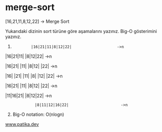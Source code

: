 # merge-sort

[16,21,11,8,12,22] -> Merge Sort

Yukarıdaki dizinin sort türüne göre aşamalarını yazınız.
Big-O gösterimini yazınız.

 
 1)             |16|21|11|8|12|22|                    ->n
        
  |16|21|11|                         |8|12|22|        ->n
    
  |16|21|  |11|                      |8|12|  |22|     ->n
       
  |16| |21| |11|                     |8| |12| |22|    ->n
  
  |16|21|  |11|                      |8|12|   |22|    ->n
 
  |11|16|21|                         |8|12|22|        ->n
        
                 |8|11|12|16|22|                       ->n



2) Big-O notation: O(nlogn)

www.patika.dev 
  
